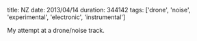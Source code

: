 title: NZ
date: 2013/04/14
duration: 344142
tags: ['drone', 'noise', 'experimental', 'electronic', 'instrumental']

My attempt at a drone/noise track.
